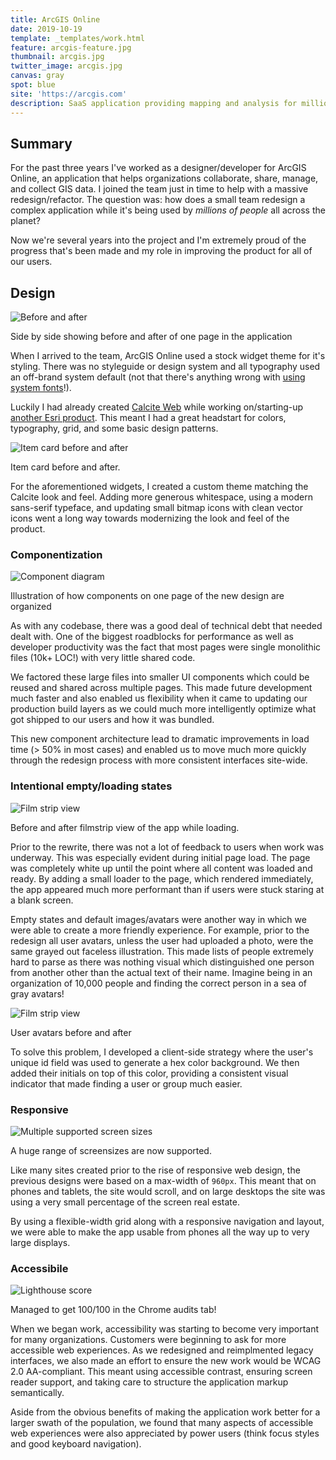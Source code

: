 ```yaml
---
title: ArcGIS Online
date: 2019-10-19
template: _templates/work.html
feature: arcgis-feature.jpg
thumbnail: arcgis.jpg
twitter_image: arcgis.jpg
canvas: gray
spot: blue
site: 'https://arcgis.com'
description: SaaS application providing mapping and analysis for millions of active users
---
```


## Summary

For the past three years I've worked as a designer/developer for ArcGIS Online, an application that helps organizations collaborate, share, manage, and collect GIS data. I joined the team just in time to help with a massive redesign/refactor. The question was: how does a small team redesign a complex application while it's being used by _millions of people_ all across the planet?

Now we're several years into the project and I'm extremely proud of the progress that's been made and my role in improving the product for all of our users.

## Design
![Before and after](before-after.jpg)
<p class="caption">Side by side showing before and after of one page in the application</p>

When I arrived to the team, ArcGIS Online used a stock widget theme for it's styling. There was no styleguide or design system and all typography used an off-brand system default (not that there's anything wrong with [using system fonts](https://github.com/paulcpederson/blog/blob/master/source/scss/base/_typography.scss)!).

Luckily I had already created [Calcite Web](/work/calcite-web) while working on/starting-up [another Esri product](https://developers.arcgis.com/). This meant I had a great headstart for colors, typography, grid, and some basic design patterns.

![Item card before and after](./cards.jpg)
<p class="caption">Item card before and after. </p>

For the aforementioned widgets, I created a custom theme matching the Calcite look and feel. Adding more generous whitespace, using a modern sans-serif typeface, and updating small bitmap icons with clean vector icons went a long way towards modernizing the look and feel of the product.

### Componentization

![Component diagram](components.jpg)
<p class="caption">Illustration of how components on one page of the new design are organized</p>

As with any codebase, there was a good deal of technical debt that needed dealt with. One of the biggest roadblocks for performance as well as developer productivity was the fact that most pages were single monolithic files (10k+ LOC!) with very little shared code.

We factored these large files into smaller UI components which could be reused and shared across multiple pages. This made future development much faster and also enabled us flexibility when it came to updating our production build layers as we could much more intelligently optimize what got shipped to our users and how it was bundled.

This new component architecture lead to dramatic improvements in load time (> 50% in most cases) and enabled us to move much more quickly through the redesign process with more consistent interfaces site-wide.

### Intentional empty/loading states

![Film strip view](./filmstrip.jpg)
<p class="caption">Before and after filmstrip view of the app while loading.</p>

Prior to the rewrite, there was not a lot of feedback to users when work was underway. This was especially evident during initial page load. The page was completely white up until the point where all content was loaded and ready. By adding a small loader to the page, which rendered immediately, the app appeared much more performant than if users were stuck staring at a blank screen.

Empty states and default images/avatars were another way in which we were able to create a more friendly experience. For example, prior to the redesign all user avatars, unless the user had uploaded a photo, were the same grayed out faceless illustration. This made lists of people extremely hard to parse as there was nothing visual which distinguished one person from another other than the actual text of their name. Imagine being in an organization of 10,000 people and finding the correct person in a sea of gray avatars!

![Film strip view](./avatar.jpg)
<p class="caption">User avatars before and after</p>

To solve this problem, I developed a client-side strategy where the user's unique id field was used to generate a hex color background. We then added their initials on top of this color, providing a consistent visual indicator that made finding a user or group much easier.

### Responsive
![Multiple supported screen sizes](./responsive.jpg)
<p class="caption">A huge range of screensizes are now supported.</p>

Like many sites created prior to the rise of responsive web design, the previous designs were based on a max-width of `960px`. This meant that on phones and tablets, the site would scroll, and on large desktops the site was using a very small percentage of the screen real estate.

By using a flexible-width grid along with a responsive navigation and layout, we were able to make the app usable from phones all the way up to very large displays.

### Accessibile

![Lighthouse score](a11y.png)
<p class="caption">Managed to get 100/100 in the Chrome audits tab!</p>

When we began work, accessibility was starting to become very important for many organizations. Customers were beginning to ask for more accessible web experiences. As we redesigned and reimplmented legacy interfaces, we also made an effort to ensure the new work would be WCAG 2.0 AA-compliant. This meant using accessible contrast, ensuring screen reader support, and taking care to structure the application markup semantically.

Aside from the obvious benefits of making the application work better for a larger swath of the population, we found that many aspects of accessible web experiences were also appreciated by power users (think focus styles and good keyboard navigation).